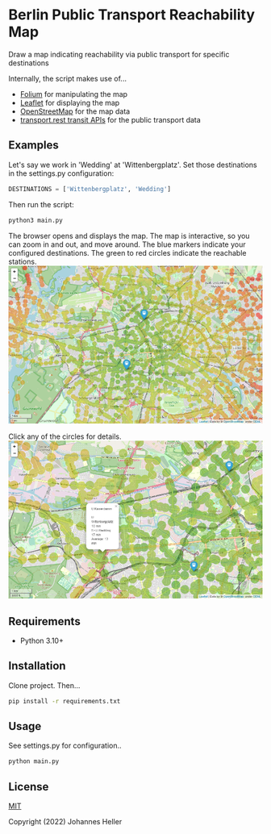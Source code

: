 # Berlin Public Transport Reachability Map

Draw a map indicating reachability via public transport for specific destinations

Internally, the script makes use of...
* [Folium](http://python-visualization.github.io/folium/) for manipulating the map
* [Leaflet](http://leafletjs.com/) for displaying the map
* [OpenStreetMap](http://www.openstreetmap.org/) for the map data
* [transport.rest transit APIs](https://v5.bvg.transport.rest/api.html) for the public transport data

## Examples

Let's say we work in 'Wedding' at 'Wittenbergplatz'. Set those destinations in the settings.py configuration:
 ```python
DESTINATIONS = ['Wittenbergplatz', 'Wedding']
 ```

Then run the script:
 ```bash
 python3 main.py
 ```

The browser opens and displays the map. The map is interactive, so you can zoom in and out, and move around. 
The blue markers indicate your configured destinations. The green to red circles indicate the reachable stations.
![img.png](static/map.png)

Click any of the circles for details.
![img.png](static/station_details.png)

## Requirements

- Python 3.10+

## Installation

Clone project. Then...

```bash
pip install -r requirements.txt
```

## Usage

See settings.py for configuration..

```bash
python main.py
```



## License
[MIT](https://choosealicense.com/licenses/mit/)

Copyright (2022) Johannes Heller